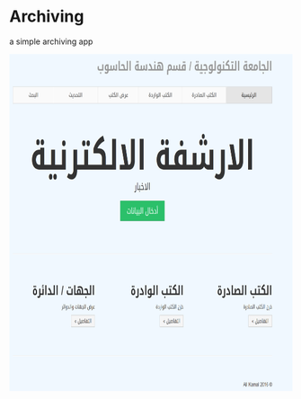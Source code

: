# Archiving
a simple archiving app

<p align="center"><img width="700" height="600" src="https://raw.githubusercontent.com/alikamal1/Archiving/master/screenshot.PNG"></p>
